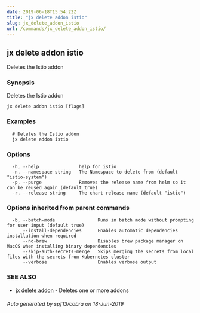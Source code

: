 ```yaml
---
date: 2019-06-18T15:54:22Z
title: "jx delete addon istio"
slug: jx_delete_addon_istio
url: /commands/jx_delete_addon_istio/
---
```

## jx delete addon istio

Deletes the Istio addon

### Synopsis

Deletes the Istio addon

```
jx delete addon istio [flags]
```

### Examples

```
  # Deletes the Istio addon
  jx delete addon istio
```

### Options

```
  -h, --help               help for istio
  -n, --namespace string   The Namespace to delete from (default "istio-system")
  -p, --purge              Removes the release name from helm so it can be reused again (default true)
  -r, --release string     The chart release name (default "istio")
```

### Options inherited from parent commands

```
  -b, --batch-mode                Runs in batch mode without prompting for user input (default true)
      --install-dependencies      Enables automatic dependencies installation when required
      --no-brew                   Disables brew package manager on MacOS when installing binary dependencies
      --skip-auth-secrets-merge   Skips merging the secrets from local files with the secrets from Kubernetes cluster
      --verbose                   Enables verbose output
```

### SEE ALSO

* [jx delete addon](/commands/jx_delete_addon/)	 - Deletes one or more addons

###### Auto generated by spf13/cobra on 18-Jun-2019
